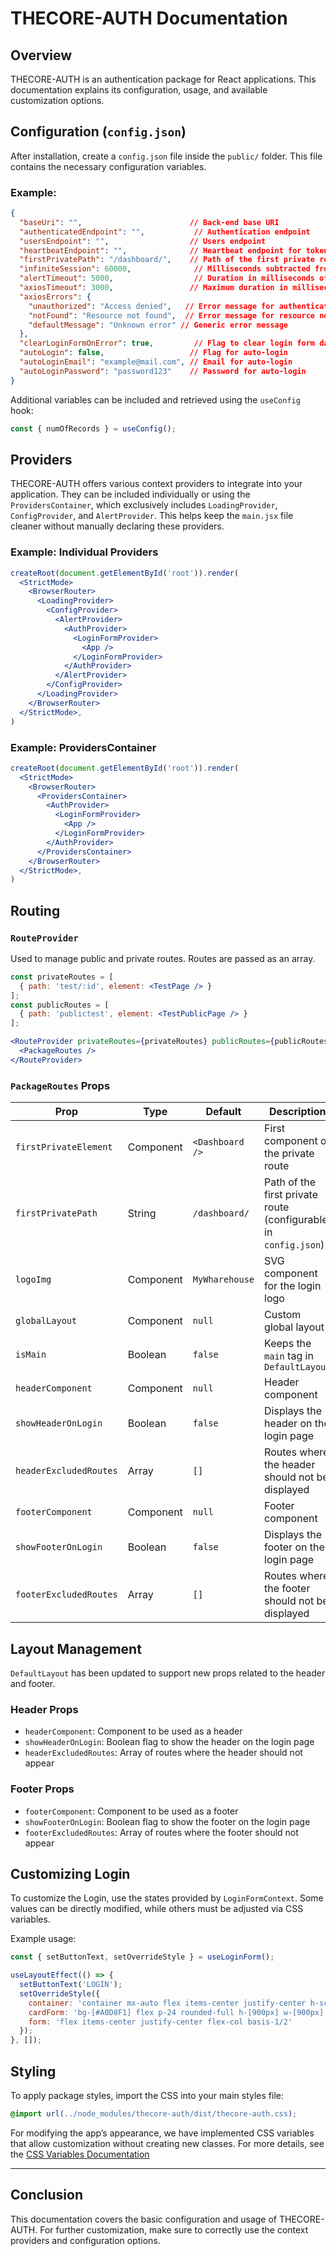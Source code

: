 # THECORE-AUTH Documentation

## Overview

THECORE-AUTH is an authentication package for React applications. This documentation explains its configuration, usage, and available customization options.

## Configuration (`config.json`)
After installation, create a `config.json` file inside the `public/` folder. This file contains the necessary configuration variables.

### Example:
```json
{
  "baseUri": "",                        // Back-end base URI
  "authenticatedEndpoint": "",           // Authentication endpoint
  "usersEndpoint": "",                  // Users endpoint
  "heartbeatEndpoint": "",              // Heartbeat endpoint for token renewal
  "firstPrivatePath": "/dashboard/",    // Path of the first private route
  "infiniteSession": 60000,              // Milliseconds subtracted from the token expiration time
  "alertTimeout": 5000,                  // Duration in milliseconds of the alert timeout
  "axiosTimeout": 3000,                 // Maximum duration in milliseconds of an axios call
  "axiosErrors": {
    "unauthorized": "Access denied",   // Error message for authentication failure (401 error)
    "notFound": "Resource not found",  // Error message for resource not found (404 error)
    "defaultMessage": "Unknown error" // Generic error message
  },
  "clearLoginFormOnError": true,         // Flag to clear login form data on error
  "autoLogin": false,                   // Flag for auto-login
  "autoLoginEmail": "example@mail.com", // Email for auto-login
  "autoLoginPassword": "password123"    // Password for auto-login
}
```

Additional variables can be included and retrieved using the `useConfig` hook:

```jsx
const { numOfRecords } = useConfig();
```

## Providers

THECORE-AUTH offers various context providers to integrate into your application. They can be included individually or using the `ProvidersContainer`, which exclusively includes `LoadingProvider`, `ConfigProvider`, and `AlertProvider`. This helps keep the `main.jsx` file cleaner without manually declaring these providers.

### Example: Individual Providers

```jsx
createRoot(document.getElementById('root')).render(
  <StrictMode>
    <BrowserRouter>
      <LoadingProvider>
        <ConfigProvider>
          <AlertProvider>
            <AuthProvider>
              <LoginFormProvider>
                <App />
              </LoginFormProvider>
            </AuthProvider>
          </AlertProvider>
        </ConfigProvider>
      </LoadingProvider>
    </BrowserRouter>
  </StrictMode>,
)
```

### Example: ProvidersContainer

```jsx
createRoot(document.getElementById('root')).render(
  <StrictMode>
    <BrowserRouter>
      <ProvidersContainer>
        <AuthProvider>
          <LoginFormProvider>
            <App />
          </LoginFormProvider>
        </AuthProvider>
      </ProvidersContainer>
    </BrowserRouter>
  </StrictMode>,
)
```

## Routing

### `RouteProvider`

Used to manage public and private routes. Routes are passed as an array.

```jsx
const privateRoutes = [
  { path: 'test/:id', element: <TestPage /> }
];
const publicRoutes = [
  { path: 'publictest', element: <TestPublicPage /> }
];

<RouteProvider privateRoutes={privateRoutes} publicRoutes={publicRoutes}>
  <PackageRoutes />
</RouteProvider>
```

### `PackageRoutes` Props

| Prop                   | Type      | Default         | Description                                                 |
| ---------------------- | --------- | --------------- | ----------------------------------------------------------- |
| `firstPrivateElement`  | Component | `<Dashboard />` | First component of the private route                        |
| `firstPrivatePath`     | String    | `/dashboard/`   | Path of the first private route (configurable in `config.json`) |
| `logoImg`              | Component | `MyWharehouse`          | SVG component for the login logo                             |
| `globalLayout`         | Component | `null`          | Custom global layout                                       |
| `isMain`               | Boolean   | `false`         | Keeps the `main` tag in `DefaultLayout`                     |
| `headerComponent`      | Component | `null`          | Header component                                           |
| `showHeaderOnLogin`    | Boolean   | `false`         | Displays the header on the login page                      |
| `headerExcludedRoutes` | Array     | `[]`            | Routes where the header should not be displayed            |
| `footerComponent`      | Component | `null`          | Footer component                                           |
| `showFooterOnLogin`    | Boolean   | `false`         | Displays the footer on the login page                      |
| `footerExcludedRoutes` | Array     | `[]`            | Routes where the footer should not be displayed            |

## Layout Management

`DefaultLayout` has been updated to support new props related to the header and footer.

### Header Props

- `headerComponent`: Component to be used as a header
- `showHeaderOnLogin`: Boolean flag to show the header on the login page
- `headerExcludedRoutes`: Array of routes where the header should not appear

### Footer Props

- `footerComponent`: Component to be used as a footer
- `showFooterOnLogin`: Boolean flag to show the footer on the login page
- `footerExcludedRoutes`: Array of routes where the footer should not appear

## Customizing Login

To customize the Login, use the states provided by `LoginFormContext`. Some values can be directly modified, while others must be adjusted via CSS variables.

Example usage:
```javascript
const { setButtonText, setOverrideStyle } = useLoginForm();

useLayoutEffect(() => {
  setButtonText('LOGIN');
  setOverrideStyle({
    container: 'container mx-auto flex items-center justify-center h-screen',
    cardForm: 'bg-[#A0D8F1] flex p-24 rounded-full h-[900px] w-[900px]',
    form: 'flex items-center justify-center flex-col basis-1/2'
  });
}, []);
```

## Styling
To apply package styles, import the CSS into your main styles file:

```css
@import url(../node_modules/thecore-auth/dist/thecore-auth.css);
```

For modifying the app’s appearance, we have implemented CSS variables that allow customization without creating new classes. For more details, see the [CSS Variables Documentation](CSS%20variables%20documentation.md)

---

## Conclusion
This documentation covers the basic configuration and usage of THECORE-AUTH. For further customization, make sure to correctly use the context providers and configuration options.
